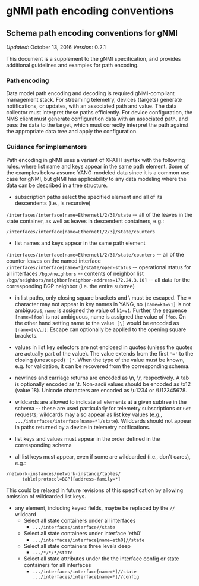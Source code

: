 # gNMI path encoding conventions

## Schema path encoding conventions for gNMI
*Updated*: October 13, 2016
*Version*: 0.2.1


This document is a supplement to the gNMI specification, and provides additional guidelines and examples for path encoding.

### Path encoding

Data model path encoding and decoding is required gNMI-compliant management stack.  For streaming telemetry, devices (targets) generate notifications, or updates, with an associated path and value.  The data collector must interpret these paths efficiently.  For device configuration, the NMS client must generate configuration data with an associated path, and pass the data to the target, which must correctly interpret the path against the appropriate data tree and apply the configuration.

### Guidance for implementors

Path encoding in gNMI uses a variant of XPATH syntax with the following rules. where list name and keys appear in the same path element.  Some of the examples below assume YANG-modeled data since it is a common use case for gNMI, but gNMI has applicability to any data modeling where the data can be described in a tree structure.



*   subscription paths select the specified element and all of its descendents (i.e., is recursive)

  `/interfaces/interface[name=Ethernet1/2/3]/state` -- all of the leaves in the state container, as well as leaves in descendent containers, e.g.:

  ```
  /interfaces/interface[name=Ethernet1/2/3]/state/counters
  ```

*   list names and keys appear in the same path element

  `/interfaces/interface[name=Ethernet1/2/3]/state/counters` -- all of the counter leaves on the named interface
  `/interfaces/interface[name=*]/state/oper-status` -- operational status for all interfaces
  `/bgp/neighbors` -- contents of neighbor list
  `/bgp/neighbors/neighbor[neighbor-address=172.24.3.10]` -- all data for the corresponding BGP neighbor (i.e. the entire subtree)

*   in list paths, only closing square brackets and \ must be escaped.  The = character may not appear in key names in YANG, so `[name=k1=v1]` is not ambiguous, `name` is assigned the value of `k1=v1`.  Further, the sequence `[name=[foo]` is not ambiguous, name is assigned the value of `[foo`.  On the other hand setting name to the value` [\]` would be encoded as `[name=[\\\]]`.  Escape can optionally be applied to the opening square brackets.

*   values in list key selectors are not enclosed in quotes (unless the quotes are actually part of the value).  The value extends from the first `'='` to the closing (unescaped) `']'`.  When the type of the value must be known, e.g. for validation, it can be recovered from the corresponding schema.

*   newlines and carriage returns are encoded as \n, \r, respectively.  A tab is optionally encoded as \t.  Non-ascii values should be encoded as \x12 (value 18).  Unicode characters are encoded as \u1234 or \U12345678.

*   wildcards are allowed to indicate all elements at a given subtree in the schema -- these are used particularly for telemetry subscriptions or `Get` requests; wildcards may also appear as list key values (e.g., `.../interfaces/interface[name=*]/state`).  Wildcards should not appear in paths returned by a device in telemetry notifications.

*   list keys and values must appear in the order defined in the corresponding schema
  *   all list keys must appear, even if some are wildcarded (i.e., don't cares), e.g.:
  ```
  /network-instances/network-instance/tables/
		table[protocol=BGP][address-family=*]
  ```

This could be relaxed in future revisions of this specification by allowing omission of wildcarded list keys.

*   any element, including keyed fields, maybe be replaced by the `//` wildcard
    *   Select all state containers under all interfaces
        *   `.../interfaces/interface//state`
    *   Select all state containers under interface 'eth0'
        *   `.../interfaces/interface[name=eth0]//state`
    *   Select all state containers three levels deep
        *   `.../*/*/*/state`
    *   Select all state attributes under the the interface config or state containers for all interfaces
        *   `.../interfaces/interface[name=*]//state .../interfaces/interface[name=*]//config`
